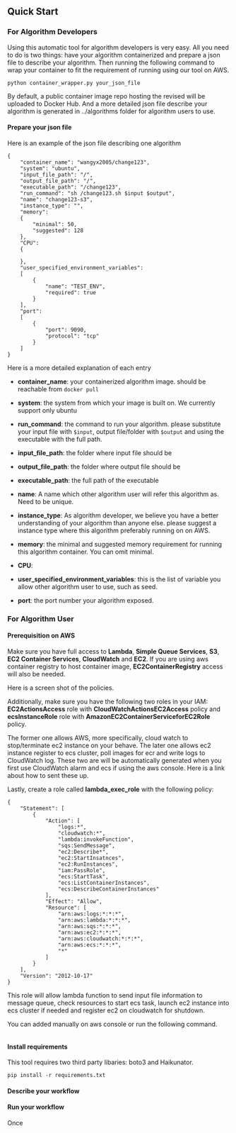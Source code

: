 ## Quick Start
### For Algorithm Developers
Using this automatic tool for algorithm developers is very easy. 
All you need to do is two things: have your algorithm containerized and prepare a json file to describe your algorithm. 
Then running the following command to wrap your container to fit the requirement of running using our tool on AWS.
```
python container_wrapper.py your_json_file
``` 
By default, a public container image repo hosting the revised will be uploaded to Docker Hub. And a more detailed json file describe your algorithm is generated in ../algorithms folder for algorithm users to use.


#### Prepare your json file
Here is an example of the json file describing one algorithm
```
{
    "container_name": "wangyx2005/change123",
    "system": "ubuntu",
    "input_file_path": "/",
    "output_file_path": "/",
    "executable_path": "/change123",
    "run_command": "sh /change123.sh $input $output",
    "name": "change123-s3",
    "instance_type": "",
    "memory": 
    {
        "minimal": 50,
        "suggested": 128
    },
    "CPU":
    {

    },
    "user_specified_environment_variables": 
    [
        {
            "name": "TEST_ENV",
            "required": true
        }
    ],
    "port": 
    [
        {
            "port": 9090,
            "protocol": "tcp"
        }
    ]
}
```
Here is a more detailed explanation of each entry
- __container_name__: your containerized algorithm image. should be reachable from `docker pull`
- __system__: the system from which your image is built on. We currently support only ubuntu
- __run_command__: the command to run your algorithm. please substitute your input file with `$input`, output file/folder with `$output` and using the executable with the full path.
- __input_file_path__: the folder where input file should be
- __output_file_path__: the folder where output file should be
- __executable_path__: the full path of the executable
- __name__: A name which other algorithm user will refer this algorithm as. Need to be unique.

- __instance_type__: As algorithm developer, we believe you have a better understanding of your algorithm than anyone else. please suggest a instance type where this algorithm preferably running on on AWS.
- __memory__: the minimal and suggested memory requirement for running this algorithm container. You can omit minimal.
- __CPU__: 
- __user_specified_environment_variables__: this is the list of variable you allow other algorithm user to use, such as seed. 
- __port__: the port number your algorithm exposed.


### For Algorithm User
#### Prerequisition on AWS

Make sure you have full access to **Lambda**, **Simple Queue Services**, **S3**, **EC2 Container Services**, **CloudWatch** and **EC2**. If you are using aws container registry to host container image, __EC2ContainerRegistry__ access will also be needed.

Here is a screen shot of the policies.



Additionally, make sure you have the following two roles in your IAM: __EC2ActionsAccess__ role with __CloudWatchActionsEC2Access__ policy and  __ecsInstanceRole__ role with __AmazonEC2ContainerServiceforEC2Role__ policy.

The former one allows AWS, more specifically, cloud watch to stop/terminate ec2 instance on your behave. The later one allows ec2 instance register to ecs cluster, poll images for ecr and write logs to CloudWatch log.
These two are will be automatically generated when you first use CloudWatch alarm and ecs if using the aws console. Here is a link about how to sent these up.


Lastly, create a role called __lambda_exec_role__ with the following policy:
```
{
    "Statement": [
        {
            "Action": [
                "logs:*",
                "cloudwatch:*",
                "lambda:invokeFunction",
                "sqs:SendMessage",
                "ec2:Describe*",
                "ec2:StartInsatnces",
                "ec2:RunInstances",
                "iam:PassRole",
                "ecs:StartTask",
                "ecs:ListContainerInstances",
                "ecs:DescribeContainerInstances"
            ],
            "Effect": "Allow",
            "Resource": [
                "arn:aws:logs:*:*:*",
                "arn:aws:lambda:*:*:*",
                "arn:aws:sqs:*:*:*",
                "arn:aws:ec2:*:*:*",
                "arn:aws:cloudwatch:*:*:*",
                "arn:aws:ecs:*:*:*",
                "*"
            ]
        }
    ],
    "Version": "2012-10-17"
}
```
This role will allow lambda function to send input file information to message queue, check resources to start ecs task, launch ec2 instance into ecs cluster if needed and register ec2 on cloudwatch for shutdown.

You can added manually on aws console or run the following command. 
```

```

#### Install requirements
This tool requires two third party libaries: boto3 and Haikunator. 
```
pip install -r requirements.txt
```

#### Describe your workflow



#### Run your workflow
Once 



